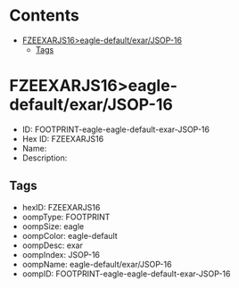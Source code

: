



Contents
========

* [FZEEXARJS16>eagle-default/exar/JSOP-16](#fzeexarjs16eagle-defaultexarjsop-16)
	* [Tags](#tags)

# FZEEXARJS16>eagle-default/exar/JSOP-16

- ID: FOOTPRINT-eagle-eagle-default-exar-JSOP-16
- Hex ID: FZEEXARJS16
- Name: 
- Description: 

## Tags

- hexID: FZEEXARJS16
- oompType: FOOTPRINT
- oompSize: eagle
- oompColor: eagle-default
- oompDesc: exar
- oompIndex: JSOP-16
- oompName: eagle-default/exar/JSOP-16
- oompID: FOOTPRINT-eagle-eagle-default-exar-JSOP-16
